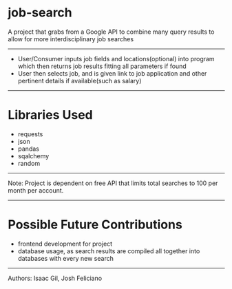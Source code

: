# job-search
A project that grabs from a Google API to combine many query results to allow for more interdisciplinary job searches
___________
- User/Consumer inputs job fields and locations(optional) into program which then returns job results
fitting all parameters if found
- User then selects job, and is given link to job application and other pertinent details if available(such as salary)
____________

# Libraries Used
- requests
- json
- pandas
- sqalchemy
- random
______________

Note: Project is dependent on free API that limits total searches to 100 per month per account.
________________
# Possible Future Contributions
- frontend development for project
- database usage, as search results are compiled all together into databases with every new search

___________
Authors: Isaac Gil, Josh Feliciano